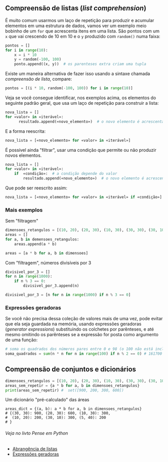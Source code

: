 ## Compreensão de listas (*list comprehension*)

É muito comum usarmos um laço de repetição para produzir e acumular elementos em uma estrutura de dados, vamos ver um exemplo meio bobinho de um `for` que acrescenta itens em uma lista. São pontos com um `x` que vai crescendo de 10 em 10 e o `y` produzido com `random()` numa faixa:

```python
pontos = []
for i in range(10):
    x = i * 10
    y = random(-100, 100)
    ponto.append((x, y))  # os parenteses extra criam uma tupla
```

Existe um maneira alternativa de fazer isso usando a sintaxe chamada *compreensão de lista*, compare:

```python
pontos = [(i * 10, random(-100, 100)) for i in range(10)]
```

Veja se você consegue identificar, nos exemplos acima, os elementos do seguinte padrão geral, que usa um laço de repetição para construir a lista: 

```python
nova_lista = []
for «valor» in «iterável»:
      resultado.append(«novo_elemento»)  # o novo elemento é acrescentado
```

E a forma reescrita:

```python
nova_lista = [«novo_elemento» for «valor» in «iterável»]
```

É possível ainda "filtrar", usar uma condição que permite ou não produzir novos elementos.

```python
nova_lista = []
for «valor» in «iterável»:
    if  «condição»:  # a condição depende do valor
        resultado.append(«novo_elemento»)  # o novo elemento é acrescentado
```
Que pode ser reescrito assim:

```python
nova_lista = [«novo_elemento» for «valor» in «iterável» if «condição»]
```

### Mais exemplos

Sem "filtragem"

```python
dimensoes_retangulos = [(10, 20), (20, 30), (10, 30), (30, 30), (30, 10)]
areas = []
for a, b in demensoes_retangulos:
    areas.append(a * b)

areas = [a * b for a, b in dimensoes]
```

Com "filtragem", números divisíveis por 3

```python
divisivel_por_3 = []
for n in range(1000):
    if n % 3 == 0:
        divisivel_por_3.append(n)

divisivel_por_3 = [n for n in range(1000) if n % 3 == 0]
```
### Expressões geradoras

Se você não precisa dessa coleção de valores mais de uma vez, pode evitar que ela seja guardada na memória, usando expressões geradoras (*generator expressions*) substituindo os colchetes por parênteses, e até mesmo omitindo os parênteses se a expressão for posta como argumento de uma função:

```python
# soma os quadrados dos números pares entre 0 e 98 (o 100 não está incluso).
soma_quadrados = sum(n * n for n in range(100) if n % 2 == 0) # 161700

```

## Compreensão de conjuntos e dicionários

```python
dimensoes_retangulos = [(10, 20), (20, 30), (10, 30), (30, 30), (30, 10), (5, 40)]
areas_sem_repetir = {a * b for a, b in dimensoes_retangulos}
print(areas_sem_repetir) #  set([900, 200, 300, 600])
```

Um dicionário "pré-calculado" das áreas

```
areas_dict = {(a, b): a * b for a, b in dimensoes_retangulos}
# {(30, 30): 900, (20, 30): 600, (10, 30): 300,
#  (10, 20): 200, (30, 10): 300, (5, 40): 200
# }
```


###### Veja no livto Pense em Python

- [Abrangência de listas](https://github.com/villares/PensePython2e/blob/master/docs/19-extra.md#192---abrang%C3%AAncia-de-listas)
- [Expressões geradoras](https://github.com/villares/PensePython2e/blob/master/docs/19-extra.md#193---express%C3%B5es-geradoras)




